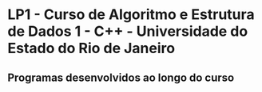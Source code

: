 # LP1 - Curso de Algoritmo e Estrutura de Dados 1 - C++ - Universidade do Estado do Rio de Janeiro
  ## Programas desenvolvidos ao longo do curso

